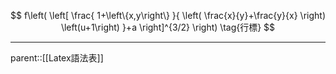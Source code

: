 $$ f\left( 
\left[ 
\frac{ 1+\left\{x,y\right\} }{ \left( \frac{x}{y}+\frac{y}{x} \right) \left(u+1\right) }+a \right]^{3/2} \right) \tag{行標} $$
- - -
parent::[[Latex語法表]]
